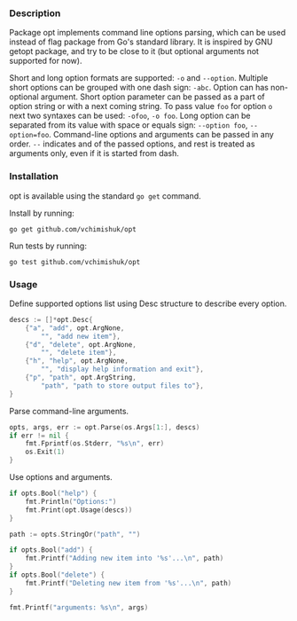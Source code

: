 ### Description
Package opt implements command line options parsing, which can be used
instead of flag package from Go's standard library. It is inspired by
GNU getopt package, and try to be close to it (but optional arguments
not supported for now).

Short and long option formats are supported: `-o` and `--option`. Multiple
short options can be grouped with one dash sign: `-abc`. Option can has
non-optional argument. Short option parameter can be passed as a part
of option string or with a next coming string. To pass value `foo` for
option `o` next two syntaxes can be used: `-ofoo`, `-o foo`. Long option
can be separated from its value with space or equals sign: `--option foo`,
`--option=foo`.
Command-line options and arguments can be passed in any order.
`--` indicates and of the passed options, and rest is treated as
arguments only, even if it is started from dash.

### Installation
opt is available using the standard `go get` command.

Install by running:

    go get github.com/vchimishuk/opt

Run tests by running:

    go test github.com/vchimishuk/opt

### Usage

Define supported options list using Desc structure to describe
every option.
```go
descs := []*opt.Desc{
	{"a", "add", opt.ArgNone,
		"", "add new item"},
	{"d", "delete", opt.ArgNone,
		"", "delete item"},
	{"h", "help", opt.ArgNone,
		"", "display help information and exit"},
	{"p", "path", opt.ArgString,
		"path", "path to store output files to"},
}
```

Parse command-line arguments.
```go
opts, args, err := opt.Parse(os.Args[1:], descs)
if err != nil {
	fmt.Fprintf(os.Stderr, "%s\n", err)
	os.Exit(1)
}
```

Use options and arguments.
```go
if opts.Bool("help") {
	fmt.Println("Options:")
	fmt.Print(opt.Usage(descs))
}

path := opts.StringOr("path", "")

if opts.Bool("add") {
	fmt.Printf("Adding new item into '%s'...\n", path)
}
if opts.Bool("delete") {
	fmt.Printf("Deleting new item from '%s'...\n", path)
}

fmt.Printf("arguments: %s\n", args)
```
